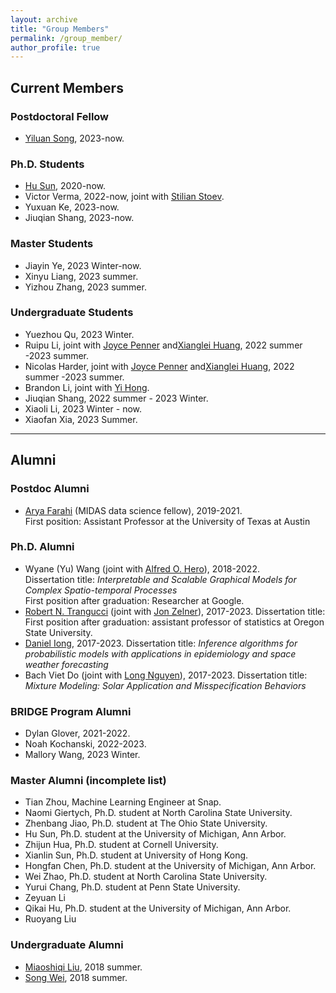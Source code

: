 ```yaml
---
layout: archive
title: "Group Members"
permalink: /group_member/
author_profile: true 
---
```


## Current Members

### Postdoctoral Fellow

* [Yiluan Song](https://scholar.google.com/citations?user=QToyeIAAAAAJ&hl=en), 2023-now.

### Ph.D. Students

* [Hu Sun](https://husun0822.github.io/), 2020-now.
* Victor Verma, 2022-now, joint with [Stilian Stoev](https://sites.lsa.umich.edu/sstoev/).
* Yuxuan Ke, 2023-now.
* Jiuqian Shang, 2023-now.

### Master Students

* Jiayin Ye, 2023 Winter-now.
* Xinyu Liang, 2023 summer.
* Yizhou Zhang, 2023 summer.

### Undergraduate Students 
* Yuezhou Qu, 2023 Winter.
* Ruipu Li, joint with [Joyce Penner](https://clasp.engin.umich.edu/people/penner-joyce-e/) and[Xianglei Huang](https://clasp.engin.umich.edu/people/huang-xianglei/), 2022 summer -2023 summer.
* Nicolas Harder, joint with [Joyce Penner](https://clasp.engin.umich.edu/people/penner-joyce-e/) and[Xianglei Huang](https://clasp.engin.umich.edu/people/huang-xianglei/), 2022 summer -2023 summer.
* Brandon Li, joint with [Yi Hong](https://ciglr.seas.umich.edu/opportunities/postdoctoral-fellowships/yi-hong/).
* Jiuqian Shang, 2022 summer - 2023 Winter.
* Xiaoli Li, 2023 Winter - now.
* Xiaofan Xia, 2023 Summer.


---

## Alumni

### Postdoc Alumni

* [Arya Farahi](https://afarahi.github.io/) (MIDAS data science fellow), 2019-2021.  
  First position: Assistant Professor at the University of Texas at Austin
  
### Ph.D. Alumni

* Wyane (Yu) Wang (joint with [Alfred O. Hero](https://hero.engin.umich.edu/)), 2018-2022.  
  Dissertation title: *Interpretable and Scalable Graphical Models for Complex Spatio-temporal Processes*  
  First position after graduation: Researcher at Google.
* [Robert N. Trangucci](https://rtrangucci.github.io/) (joint with [Jon Zelner](https://sph.umich.edu/faculty-profiles/zelner-jon.html)), 2017-2023.
  Dissertation title: 
  First position after graduation: assistant professor of statistics at Oregon State University.
* [Daniel Iong](https://danieliong.github.io/), 2017-2023.
  Dissertation title: *Inference algorithms for probabilistic models with applications in
epidemiology and space weather forecasting*
* Bach Viet Do (joint with [Long Nguyen](https://dept.stat.lsa.umich.edu/~xuanlong/)), 2017-2023.
  Dissertation title: *Mixture Modeling: Solar Application and Misspecification Behaviors*


### BRIDGE Program Alumni

* Dylan Glover, 2021-2022.
* Noah Kochanski, 2022-2023.
* Mallory Wang, 2023 Winter.

### Master Alumni (incomplete list)

* Tian Zhou, Machine Learning Engineer at Snap.
* Naomi Giertych, Ph.D. student at North Carolina State University.
* Zhenbang Jiao, Ph.D. student at The Ohio State University.
* Hu Sun, Ph.D. student at the University of Michigan, Ann Arbor.
* Zhijun Hua, Ph.D. student at Cornell University.
* Xianlin Sun, Ph.D. student at University of Hong Kong.
* Hongfan Chen, Ph.D. student at the University of Michigan, Ann Arbor.
* Wei Zhao, Ph.D. student at North Carolina State University.
* Yurui Chang, Ph.D. student at Penn State University.
* Zeyuan Li
* Qikai Hu, Ph.D. student at the University of Michigan, Ann Arbor.
* Ruoyang Liu

### Undergraduate Alumni

* [Miaoshiqi Liu](https://shiqi.writingspace.cc/), 2018 summer.
* [Song Wei](https://sites.google.com/view/songwei-gt/home), 2018 summer.
